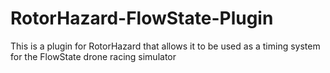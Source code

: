 # RotorHazard-FlowState-Plugin
This is a plugin for RotorHazard that allows it to be used as a timing system for the FlowState drone racing simulator
